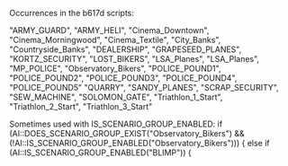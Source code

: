 Occurrences in the b617d scripts:

"ARMY_GUARD",
"ARMY_HELI",
"Cinema_Downtown",
"Cinema_Morningwood",
"Cinema_Textile",
"City_Banks",
"Countryside_Banks",
"DEALERSHIP",
"GRAPESEED_PLANES",
"KORTZ_SECURITY",
"LOST_BIKERS",
"LSA_Planes",
"LSA_Planes",
"MP_POLICE",
"Observatory_Bikers", 
"POLICE_POUND1",
"POLICE_POUND2",
"POLICE_POUND3",
"POLICE_POUND4",
"POLICE_POUND5"
"QUARRY",
"SANDY_PLANES",
"SCRAP_SECURITY",
"SEW_MACHINE",
"SOLOMON_GATE",
"Triathlon_1_Start", 
"Triathlon_2_Start", 
"Triathlon_3_Start"

Sometimes used with IS_SCENARIO_GROUP_ENABLED:
if (AI::DOES_SCENARIO_GROUP_EXIST("Observatory_Bikers") && (!AI::IS_SCENARIO_GROUP_ENABLED("Observatory_Bikers"))) {
else if (AI::IS_SCENARIO_GROUP_ENABLED("BLIMP")) {
